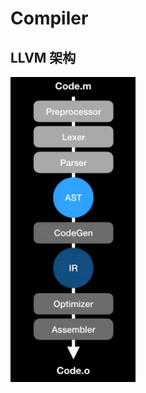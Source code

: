 # Compiler

## LLVM 架构

<img src="../imgs/截屏2021-01-13%20下午5.34.27.png" alt="图片替换文本" width="200" align="bottom" />